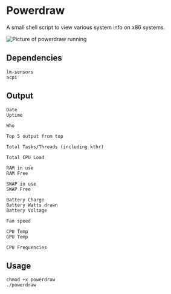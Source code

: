# Powerdraw

A small shell script to view various system info on x86 systems.

![Picture of powerdraw running](https://1rc.ca/images/powerdraw.png)

## Dependencies
```
lm-sensors
acpi
```
## Output
```
Date
Uptime

Who

Top 5 output from top

Total Tasks/Threads (including kthr)

Total CPU Load

RAM in use
RAM Free

SWAP in use
SWAP Free

Battery Charge
Battery Watts drawn
Battery Voltage

Fan speed

CPU Temp
GPU Temp

CPU Frequencies

```

## Usage

```
chmod +x powerdraw
./powerdraw

```
